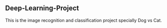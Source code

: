 ## Deep-Learning-Project

This is the image recognition and classification project specially Dog vs Cat.
